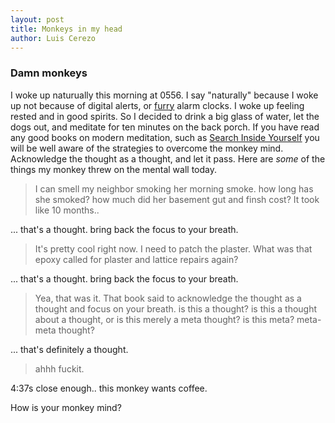 ```yaml
---
layout: post
title: Monkeys in my head
author: Luis Cerezo
---
```

### Damn monkeys

I woke up naturually this morning at 0556. I say "naturally" because I woke up not because of digital alerts, or [furry](https://500px.com/photo/8239680/pogo-by-luis-cerezo) alarm clocks. I woke up feeling rested and in good spirits. So I decided to drink a big glass of water, let the dogs out, and meditate for ten minutes on the back porch. If you have read any good books on modern meditation, such as [Search Inside Yourself](https://siyli.org/resources/category/siy-book) you will be well aware of the strategies to overcome the monkey mind. Acknowledge the thought as a thought, and let it pass. 
Here are *some* of the things my monkey threw on the mental wall today.

> I can smell my neighbor smoking her morning smoke. how long has she smoked? how much did her basement gut and finsh cost? It took like 10 months..

... that's a thought. bring back the focus to your breath. 

> It's pretty cool right now. I need to patch the plaster. What was that epoxy called for plaster and lattice repairs again?

... that's a thought. bring back the focus to your breath.

> Yea, that was it. That book said to acknowledge the thought as a thought and focus on your breath. is this a thought? is this a thought about a thought, or is this merely a meta thought? is this meta? meta-meta thought?

... that's definitely a thought.  

> ahhh fuckit.

4:37s close enough.. this monkey wants coffee. 


How is your monkey mind?

